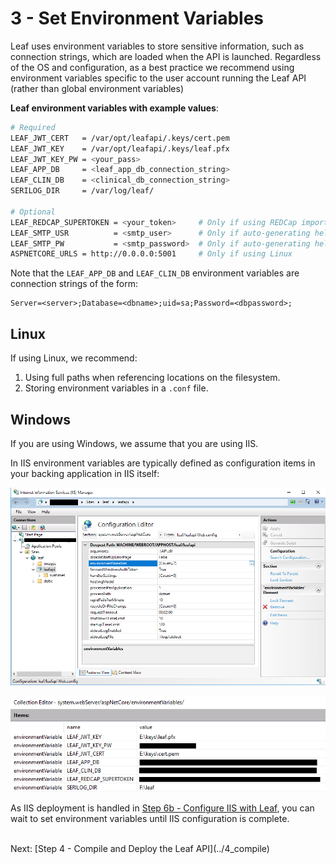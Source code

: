# 3 - Set Environment Variables
Leaf uses environment variables to store sensitive information, such as connection strings, which are loaded when the API is launched. Regardless of the OS and configuration, as a best practice we recommend using environment variables specific to the user account running the Leaf API (rather than global environment variables)

**Leaf environment variables with example values**:

```bash
# Required
LEAF_JWT_CERT   = /var/opt/leafapi/.keys/cert.pem
LEAF_JWT_KEY    = /var/opt/leafapi/.keys/leaf.pfx
LEAF_JWT_KEY_PW = <your_pass>
LEAF_APP_DB     = <leaf_app_db_connection_string>
LEAF_CLIN_DB    = <clinical_db_connection_string>
SERILOG_DIR     = /var/log/leaf/

# Optional
LEAF_REDCAP_SUPERTOKEN = <your_token>     # Only if using REDCap import/export
LEAF_SMTP_USR          = <smtp_user>      # Only if auto-generating help emails
LEAF_SMTP_PW           = <smtp_password>  # Only if auto-generating help emails
ASPNETCORE_URLS = http://0.0.0.0:5001     # Only if using Linux
```

Note that the `LEAF_APP_DB` and `LEAF_CLIN_DB` environment variables are connection strings of the form:
```
Server=<server>;Database=<dbname>;uid=sa;Password=<dbpassword>;
```

## Linux
If using Linux, we recommend:

1. Using full paths when referencing locations on the filesystem.
2. Storing environment variables in a `.conf` file.


## Windows 
If you are using Windows, we assume that you are using IIS.

In IIS environment variables are typically defined as configuration items in your backing application in IIS itself:

![IIS Environment Variables Navigation](../images/iis_environ.png "IIS Environment Variables Navigation")

![IIS Environment Variable Entries](../images/iis_env_vars.png "IIS Environment Variable Entries")

As IIS deployment is handled in [Step 6b - Configure IIS with Leaf](../6b_configure_iis), you can wait to set environment variables until IIS configuration is complete.

<br>
Next: [Step 4 - Compile and Deploy the Leaf API](../4_compile)
